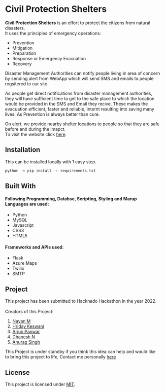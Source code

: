 # Civil Protection Shelters
**Civil Protection Shelters** is an effort to protect the citizens from natural disasters.<br>It uses the principles of emergency operations: 
- Prevention
- Mitigation
- Preparation
- Response or Emergency Evacuation
- Recovery

Disaster Management Authorities can notify people living in area of concern by sending alert from WebApp which will send SMS and emails to people regsitered to our site.

As people get direct notifications from disaster management authorities, they will have sufficient time to get to the safe place to which the location would be provided in the SMS and Email they recive. These makes the evacuation efficient, faster and reliable, internt resulting into saving many lives. As Prevention is always better than cure.

On alert, we provide nearby shelter locations to people so that they are safe before and during the imapct.<br>
To visit the website click [here](https://www.civilprotectionshelters.co).
## Installation
This can be installed locally with 1 easy step.

```bash
python -m pip install -r requirements.txt
```

## Built With
#### Following Programming, Databse, Scripting, Styling and Marup Languages are used:
- Python
- MySQL
- Javascript
- CSS3
- HTML5
#### Frameworks and APIs used:
- Flask
- Azure Maps
- Twilio
- SMTP



## Project 
This project has been submitted to Hacknado Hackathon in the year 2022.<br><br>
Creators of this Project:
1. [Nayan M](https://github.com/nayanm9)
2. [Hriday Keswani](https://github.com/hridayK)
3. [Arjun Panwar](https://github.com/ArjunPanwar2005)
4. [Dhanesh N](https://github.com/Pagasis)
5. [Anurag Singh](https://github.com/Drakon675)

This Project is under standby if you think this idea can help and would like to bring this project to life, Contact me personally [here](mailto:contact@nayanm.me)

## License
This project is licensed under [MIT](https://choosealicense.com/licenses/mit/).
